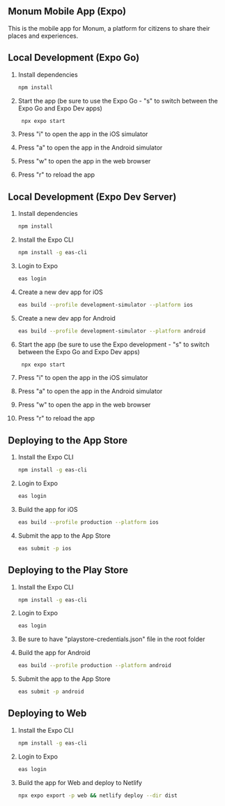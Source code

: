 ## Monum Mobile App (Expo)

This is the mobile app for Monum, a platform for citizens to share their places and experiences.

## Local Development (Expo Go)

1. Install dependencies

   ```bash
   npm install
   ```

2. Start the app (be sure to use the Expo Go - "s" to switch between the Expo Go and Expo Dev apps)

   ```bash
    npx expo start
   ```

3. Press "i" to open the app in the iOS simulator

4. Press "a" to open the app in the Android simulator

5. Press "w" to open the app in the web browser

6. Press "r" to reload the app

## Local Development (Expo Dev Server)

1. Install dependencies

   ```bash
   npm install
   ```

2. Install the Expo CLI

   ```bash
   npm install -g eas-cli
   ```

3. Login to Expo

   ```bash
   eas login
   ```

4. Create a new dev app for iOS

   ```bash
   eas build --profile development-simulator --platform ios
   ```

5. Create a new dev app for Android

   ```bash
   eas build --profile development-simulator --platform android
   ```

6. Start the app (be sure to use the Expo development - "s" to switch between the Expo Go and Expo Dev apps)

   ```bash
    npx expo start
   ```

7. Press "i" to open the app in the iOS simulator

8. Press "a" to open the app in the Android simulator

9. Press "w" to open the app in the web browser

10. Press "r" to reload the app

## Deploying to the App Store

1. Install the Expo CLI

   ```bash
   npm install -g eas-cli
   ```

2. Login to Expo

   ```bash
   eas login
   ```

3. Build the app for iOS

   ```bash
   eas build --profile production --platform ios
   ```

4. Submit the app to the App Store

   ```bash
   eas submit -p ios
   ```

## Deploying to the Play Store

1. Install the Expo CLI

   ```bash
   npm install -g eas-cli
   ```

2. Login to Expo

   ```bash
   eas login
   ```

3. Be sure to have "playstore-credentials.json" file in the root folder

4. Build the app for Android

   ```bash
   eas build --profile production --platform android
   ```

5. Submit the app to the App Store

   ```bash
   eas submit -p android
   ```

## Deploying to Web

1. Install the Expo CLI

   ```bash
   npm install -g eas-cli
   ```

2. Login to Expo

   ```bash
   eas login
   ```

3. Build the app for Web and deploy to Netlify

   ```bash
   npx expo export -p web && netlify deploy --dir dist
   ```
